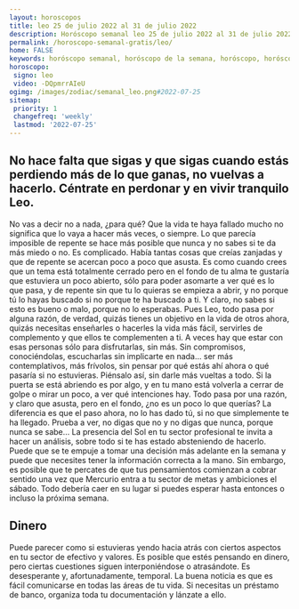 ```yaml
---
layout: horoscopos
title: leo 25 de julio 2022 al 31 de julio 2022 
description: Horóscopo semanal leo 25 de julio 2022 al 31 de julio 2022. No hace falta que sigas y que sigas cuando estás perdiendo más de lo que ganas, no vuelvas a hacerlo. Céntrate en perdonar y en vivir tranquilo Leo.
permalink: /horoscopo-semanal-gratis/leo/
home: FALSE
keywords: horóscopo semanal, horóscopo de la semana, horóscopo, horóscopo gratis,horóscopos, horóscopo esperanza gracia, horoscopos leo la semana, horóscopos gratis, Tarot, Astrologia, Zodíaco, leo, horoscopo gratis, semanal
horoscopo:
 signo: leo
 video: -DQpmrrAIeU
ogimg: /images/zodiac/semanal_leo.png#2022-07-25
sitemap:
 priority: 1
 changefreq: 'weekly'
 lastmod: '2022-07-25'
---
```




## No hace falta que sigas y que sigas cuando estás perdiendo más de lo que ganas, no vuelvas a hacerlo. Céntrate en perdonar y en vivir tranquilo Leo.

No vas a decir no a nada, ¿para qué? Que la vida te haya fallado mucho no significa que lo vaya a hacer más veces, o siempre. Lo que parecía imposible de repente se hace más posible que nunca y no sabes si te da más miedo o no. Es complicado. Había tantas cosas que creías zanjadas y que de repente se acercan poco a poco que asusta. Es como cuando crees que un tema está totalmente cerrado pero en el fondo de tu alma te gustaría que estuviera un poco abierto, sólo para poder asomarte a ver qué es lo que pasa, y de repente sin que tu lo quieras se empieza a abrir, y no porque tú lo hayas buscado si no porque te ha buscado a ti. Y claro, no sabes si esto es bueno o malo, porque no lo esperabas. Pues Leo, todo pasa por alguna razón, de verdad, quizás tienes un objetivo en la vida de otros ahora, quizás necesitas enseñarles o hacerles la vida más fácil, servirles de complemento y que ellos te complementen a ti. A veces hay que estar con esas personas sólo para disfrutarlas, sin más. Sin compromisos, conociéndolas, escucharlas sin implicarte en nada… ser más contemplativos, más frívolos, sin pensar por qué estás ahí ahora o qué pasaría si no estuvieras. Piénsalo así, sin darle más vueltas a todo. Si la puerta se está abriendo es por algo, y en tu mano está volverla a cerrar de golpe o mirar un poco, a ver qué intenciones hay. Todo pasa por una razón, y claro que asusta, pero en el fondo, ¿no es un poco lo que querías? La diferencia es que el paso ahora, no lo has dado tú, si no que simplemente te ha llegado. Prueba a ver, no digas que no y no digas que nunca, porque nunca se sabe…
La presencia del Sol en tu sector profesional te invita a hacer un análisis, sobre todo si te has estado absteniendo de hacerlo. Puede que se te empuje a tomar una decisión más adelante en la semana y puede que necesites tener la información correcta a la mano. Sin embargo, es posible que te percates de que tus pensamientos comienzan a cobrar sentido una vez que Mercurio entra a tu sector de metas y ambiciones el sábado. Todo debería caer en su lugar si puedes esperar hasta entonces o incluso la próxima semana.

## Dinero

Puede parecer como si estuvieras yendo hacia atrás con ciertos aspectos en tu sector de efectivo y valores. Es posible que estés pensando en dinero, pero ciertas cuestiones siguen interponiéndose o atrasándote. Es desesperante y, afortunadamente, temporal. La buena noticia es que es fácil comunicarse en todas las áreas de tu vida. Si necesitas un préstamo de banco, organiza toda tu documentación y lánzate a ello.